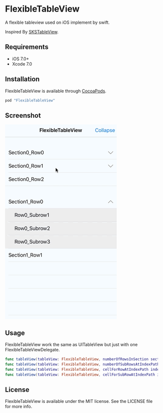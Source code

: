 # FlexibleTableView

A flexible tableview used on iOS implement by swift.

Inspired By [SKSTableView](https://github.com/sakkaras/SKSTableView).

## Requirements
- iOS 7.0+
- Xcode 7.0

## Installation

FlexibleTableView is available through [CocoaPods](http://cocoapods.org).

```ruby
pod "FlexibleTableView"
```

## Screenshot
![FlexibleTableView](https://github.com/AlexHaowenWU/FlexibleTableView/blob/master/Screenshot.gif)

## Usage

FlexibleTableView work the same as UITableView but just with one FlexibleTableViewDelegate.

```swift
func tableView(tableView: FlexibleTableView, numberOfRowsInSection section: Int) -> Int
func tableView(tableView: FlexibleTableView, numberOfSubRowsAtIndexPath indexPath: NSIndexPath) -> Int
func tableView(tableView: FlexibleTableView, cellForRowAtIndexPath indexPath: NSIndexPath) -> FlexibleTableViewCell
func tableView(tableView: FlexibleTableView, cellForSubRowAtIndexPath indexPath: FlexibleIndexPath) -> UITableViewCell
```

## License

FlexibleTableView is available under the MIT license. See the LICENSE file for more info.
